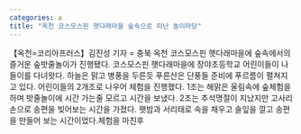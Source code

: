 ```yaml
---
categories: a
title: "옥천 코스모스핀 햇다래마을 숲속으로 떠난 놀이마당"
---
```

【옥천=코리아프러스】김진성 기자 = 충북 옥천 코스모스핀 햇다래마을에 숲속에서의 즐거운 숲밧줄놀이가 진행됐다. 코스모스핀 햇다래마을에 장야초등학교 어린이들이 나들이를 다녀왓다. 하늘은 맑고 병풍을 두른듯 푸른산은 단풍들 준비에 푸르름이 펼쳐지고 있다. 어린이들의 2개조로 나우어 체험을 진행했다. 1조는 해맑은 울림속에 숲체험을 하며 밧줄놀이에 시간 가는줄 모르고 시간을 보냈다. 2조는 추석명절이 지났지만 고사리손으로 송편을 빚어보는 시간을 가졌다. 햇밤과 서리태로 속을 채우고 솔잎을 깔고 송편을 만들어 보는 시간이었다.체험을 마친후